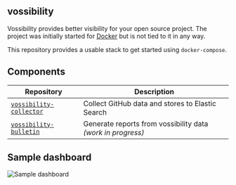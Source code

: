 vossibility
---------------------

Vossibility provides better visibility for your open source project. The project was initially
started for [Docker](https://docker.io) but is not tied to it in any way.

This repository provides a usable stack to get started using `docker-compose`.

## Components

 Repository | Description
 -----------|--------------------------------------------------------------------------------------
 [`vossibility-collector`](https://github.com/icecrime/vossibility-collector) | Collect GitHub data and stores to Elastic Search
 [`vossibility-bulletin`](https://github.com/icecrime/vossibility-bulletin)   | Generate reports from vossibility data *(work in progress)*

## Sample dashboard

![Sample dashboard](https://github.com/icecrime/vossibility-collector/raw/master/resources/dashboard.png)
